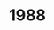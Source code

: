 ---
artist: Knxwledge
title: '1988'
apple_link: 'https://music.apple.com/us/album/1988/1497048415'
link: 'https://www.dropbox.com/s/c2gu47k9qz6fhiw/Knxwledge.zip?dl=1'
content: "_1988_ is the perfect encapsulation of Pleather Jacuzzi, the vinyl-only DJ night Fred and I have hosted for almost a decade. Born out of a mutual adoration of new jack swing, Jimmy Jam and Terry Lewis, and Teddy Riley productions, Pleather Jacuz' mainly consists of Fred working his mixing magic while I spin the same Toni Brxton, SWV, and Destiny's Child 12's over and over.  \n\n Knxwledge blesses us with a dreamy mixtape brimming with quiet storm burners, slow jam R&B, and classic MPC hip-hop for backpacking dads. We could drop _1988_ and jam that shit for four hours straight and no one would notice. \n Far and away the most fun record of 2020.  \n\n Straight up: if _1988_ doesn't make you _smile_, you might be an asshole.\n"
new_image: ../assets/FFWD/1988.jpg
published_date: '2020-03-29T19:27:15.000Z'
---